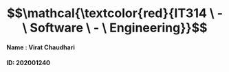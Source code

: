 # $$\mathcal{\textcolor{red}{IT314 \ - \ Software \ - \ Engineering}}$$

#### Name : Virat Chaudhari
#### ID: 202001240
